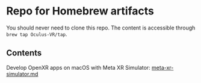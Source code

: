 # Repo for Homebrew artifacts

You should never need to clone this repo. The content is accessible through `brew tap Oculus-VR/tap`.

## Contents

Develop OpenXR apps on macOS with Meta XR Simulator: [meta-xr-simulator.md](meta-xr-simulator.md)

